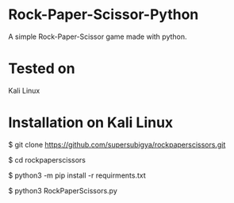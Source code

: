 # Rock-Paper-Scissor-Python
A simple Rock-Paper-Scissor game made with python.

# Tested on
Kali Linux

# Installation on Kali Linux
$ git clone https://github.com/supersubigya/rockpaperscissors.git

$ cd rockpaperscissors

$ python3 -m pip install -r requirments.txt

$ python3 RockPaperScissors.py
